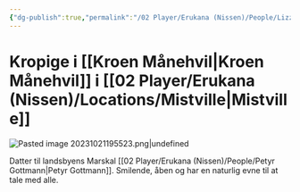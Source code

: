 ```yaml
---
{"dg-publish":true,"permalink":"/02 Player/Erukana (Nissen)/People/Lizzie Gottmann/"}
---
```


# Kropige i [[Kroen Månehvil\|Kroen Månehvil]] i [[02 Player/Erukana (Nissen)/Locations/Mistville\|Mistville]] 

![Pasted image 20231021195523.png|undefined](/img/user/10%20Attachments/Pasted%20image%2020231021195523.png)

Datter til landsbyens Marskal [[02 Player/Erukana (Nissen)/People/Petyr Gottmann\|Petyr Gottmann]]. Smilende, åben og har en naturlig evne til at tale med alle.